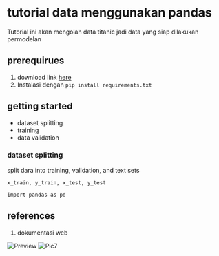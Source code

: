 # tutorial data menggunakan pandas
Tutorial ini akan mengolah data titanic jadi data yang siap dilakukan permodelan

## prerequirues
1. download link [here](https://sscasn.bkn.go.id/)
2. Instalasi dengan `pip install requirements.txt`

## getting started

- dataset splitting
- training
- data validation
  
### dataset splitting
split dara into training, validation, and text sets

```code
x_train, y_train, x_test, y_test

import pandas as pd
```

## references

1. dokumentasi web


![Preview](C:\Users\Lenovo\Downloads\Pic7.PNG)
![Pic7](https://github.com/mouleididwi/trial/assets/172493910/c71ff87d-b7eb-4c9d-847e-191f7e021d7b)


